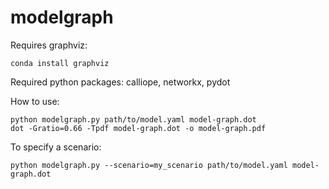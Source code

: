 # modelgraph

Requires graphviz:

```
conda install graphviz
```

Required python packages: calliope, networkx, pydot

How to use:

```
python modelgraph.py path/to/model.yaml model-graph.dot
dot -Gratio=0.66 -Tpdf model-graph.dot -o model-graph.pdf
```

To specify a scenario:

```
python modelgraph.py --scenario=my_scenario path/to/model.yaml model-graph.dot
```
